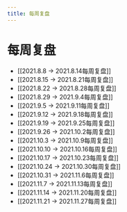 ```yaml
---
title: 每周复盘
---
```


# 每周复盘

- [[2021.8.8 -> 2021.8.14每周复盘]]
- [[2021.8.15 -> 2021.8.21每周复盘]]
- [[2021.8.22 -> 2021.8.28每周复盘]]
- [[2021.8.29 -> 2021.9.4每周复盘]]
- [[2021.9.5 -> 2021.9.11每周复盘]]
- [[2021.9.12 -> 2021.9.18每周复盘]]
- [[2021.9.19 -> 2021.9.25每周复盘]]
- [[2021.9.26 -> 2021.10.2每周复盘]]
- [[2021.10.3 -> 2021.10.9每周复盘]]
- [[2021.10.10 -> 2021.10.16每周复盘]]
- [[2021.10.17 -> 2021.10.23每周复盘]]
- [[2021.10.24 -> 2021.10.30每周复盘]]
- [[2021.10.31 -> 2021.11.6每周复盘]]
- [[2021.11.7 -> 2021.11.13每周复盘]]
- [[2021.11.14 -> 2021.11.20每周复盘]]
- [[2021.11.21 -> 2021.11.27每周复盘]]